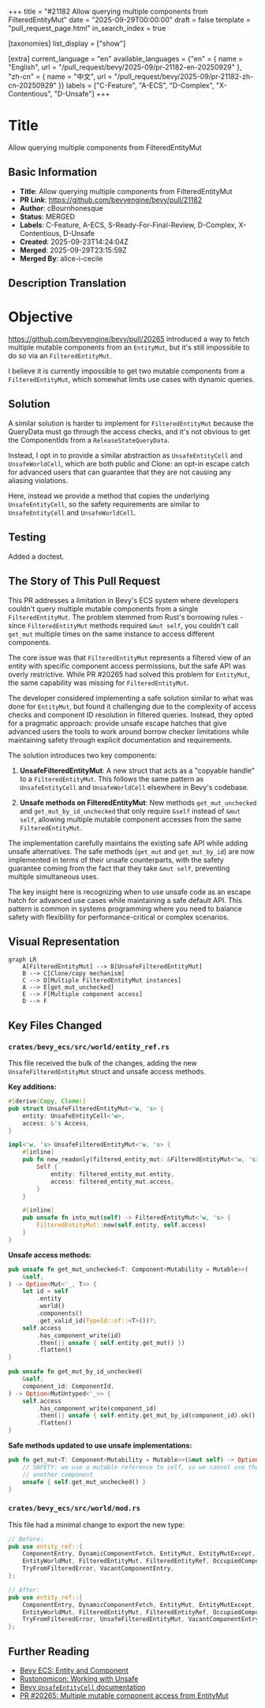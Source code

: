 +++
title = "#21182 Allow querying multiple components from FilteredEntityMut"
date = "2025-09-29T00:00:00"
draft = false
template = "pull_request_page.html"
in_search_index = true

[taxonomies]
list_display = ["show"]

[extra]
current_language = "en"
available_languages = {"en" = { name = "English", url = "/pull_request/bevy/2025-09/pr-21182-en-20250929" }, "zh-cn" = { name = "中文", url = "/pull_request/bevy/2025-09/pr-21182-zh-cn-20250929" }}
labels = ["C-Feature", "A-ECS", "D-Complex", "X-Contentious", "D-Unsafe"]
+++

# Title
Allow querying multiple components from FilteredEntityMut

## Basic Information
- **Title**: Allow querying multiple components from FilteredEntityMut
- **PR Link**: https://github.com/bevyengine/bevy/pull/21182
- **Author**: cBournhonesque
- **Status**: MERGED
- **Labels**: C-Feature, A-ECS, S-Ready-For-Final-Review, D-Complex, X-Contentious, D-Unsafe
- **Created**: 2025-09-23T14:24:04Z
- **Merged**: 2025-09-29T23:15:59Z
- **Merged By**: alice-i-cecile

## Description Translation
# Objective

https://github.com/bevyengine/bevy/pull/20265 introduced a way to fetch multiple mutable components from an `EntityMut`, but it's still impossible to do so via an `FilteredEntityMut`.

I believe it is currently impossible to get two mutable components from a `FilteredEntityMut`, which somewhat limits use cases with dynamic queries.

## Solution

A similar solution is harder to implement for `FilteredEntityMut` because the QueryData must go through the access checks, and it's not obvious to get the ComponentIds from a `ReleaseStateQueryData`.

Instead, I opt in to provide a similar abstraction as `UnsafeEntityCell` and `UnsafeWorldCell`, which are both public and Clone: an opt-in escape catch for advanced users that can guarantee that they are not causing any aliasing violations.

Here, instead we provide a method that copies the underlying `UnsafeEntityCell`, so the safety requirements are similar to `UnsafeEntityCell` and `UnsafeWorldCell`.

## Testing

Added a doctest.

## The Story of This Pull Request

This PR addresses a limitation in Bevy's ECS system where developers couldn't query multiple mutable components from a single `FilteredEntityMut`. The problem stemmed from Rust's borrowing rules - since `FilteredEntityMut` methods required `&mut self`, you couldn't call `get_mut` multiple times on the same instance to access different components.

The core issue was that `FilteredEntityMut` represents a filtered view of an entity with specific component access permissions, but the safe API was overly restrictive. While PR #20265 had solved this problem for `EntityMut`, the same capability was missing for `FilteredEntityMut`.

The developer considered implementing a safe solution similar to what was done for `EntityMut`, but found it challenging due to the complexity of access checks and component ID resolution in filtered queries. Instead, they opted for a pragmatic approach: provide unsafe escape hatches that give advanced users the tools to work around borrow checker limitations while maintaining safety through explicit documentation and requirements.

The solution introduces two key components:

1. **UnsafeFilteredEntityMut**: A new struct that acts as a "copyable handle" to a `FilteredEntityMut`. This follows the same pattern as `UnsafeEntityCell` and `UnsafeWorldCell` elsewhere in Bevy's codebase.

2. **Unsafe methods on FilteredEntityMut**: New methods `get_mut_unchecked` and `get_mut_by_id_unchecked` that only require `&self` instead of `&mut self`, allowing multiple mutable component accesses from the same `FilteredEntityMut`.

The implementation carefully maintains the existing safe API while adding unsafe alternatives. The safe methods (`get_mut` and `get_mut_by_id`) are now implemented in terms of their unsafe counterparts, with the safety guarantee coming from the fact that they take `&mut self`, preventing multiple simultaneous uses.

The key insight here is recognizing when to use unsafe code as an escape hatch for advanced use cases while maintaining a safe default API. This pattern is common in systems programming where you need to balance safety with flexibility for performance-critical or complex scenarios.

## Visual Representation

```mermaid
graph LR
    A[FilteredEntityMut] --> B[UnsafeFilteredEntityMut]
    B --> C[Clone/copy mechanism]
    C --> D[Multiple FilteredEntityMut instances]
    A --> E[get_mut_unchecked]
    E --> F[Multiple component access]
    D --> F
```

## Key Files Changed

### `crates/bevy_ecs/src/world/entity_ref.rs`

This file received the bulk of the changes, adding the new `UnsafeFilteredEntityMut` struct and unsafe access methods.

**Key additions:**
```rust
#[derive(Copy, Clone)]
pub struct UnsafeFilteredEntityMut<'w, 's> {
    entity: UnsafeEntityCell<'w>,
    access: &'s Access,
}

impl<'w, 's> UnsafeFilteredEntityMut<'w, 's> {
    #[inline]
    pub fn new_readonly(filtered_entity_mut: &FilteredEntityMut<'w, 's>) -> Self {
        Self {
            entity: filtered_entity_mut.entity,
            access: filtered_entity_mut.access,
        }
    }

    #[inline]
    pub unsafe fn into_mut(self) -> FilteredEntityMut<'w, 's> {
        FilteredEntityMut::new(self.entity, self.access)
    }
}
```

**Unsafe access methods:**
```rust
pub unsafe fn get_mut_unchecked<T: Component<Mutability = Mutable>>(
    &self,
) -> Option<Mut<'_, T>> {
    let id = self
        .entity
        .world()
        .components()
        .get_valid_id(TypeId::of::<T>())?;
    self.access
        .has_component_write(id)
        .then(|| unsafe { self.entity.get_mut() })
        .flatten()
}

pub unsafe fn get_mut_by_id_unchecked(
    &self,
    component_id: ComponentId,
) -> Option<MutUntyped<'_>> {
    self.access
        .has_component_write(component_id)
        .then(|| unsafe { self.entity.get_mut_by_id(component_id).ok() })
        .flatten()
}
```

**Safe methods updated to use unsafe implementations:**
```rust
pub fn get_mut<T: Component<Mutability = Mutable>>(&mut self) -> Option<Mut<'_, T>> {
    // SAFETY: we use a mutable reference to self, so we cannot use the `FilteredEntityMut` to access
    // another component
    unsafe { self.get_mut_unchecked() }
}
```

### `crates/bevy_ecs/src/world/mod.rs`

This file had a minimal change to export the new type:

```rust
// Before:
pub use entity_ref::{
    ComponentEntry, DynamicComponentFetch, EntityMut, EntityMutExcept, EntityRef, EntityRefExcept,
    EntityWorldMut, FilteredEntityMut, FilteredEntityRef, OccupiedComponentEntry,
    TryFromFilteredError, VacantComponentEntry,
};

// After:  
pub use entity_ref::{
    ComponentEntry, DynamicComponentFetch, EntityMut, EntityMutExcept, EntityRef, EntityRefExcept,
    EntityWorldMut, FilteredEntityMut, FilteredEntityRef, OccupiedComponentEntry,
    TryFromFilteredError, UnsafeFilteredEntityMut, VacantComponentEntry,
};
```

## Further Reading

- [Bevy ECS: Entity and Component](https://bevyengine.org/learn/book/ecs/entity-component/)
- [Rustonomicon: Working with Unsafe](https://doc.rust-lang.org/nomicon/working-with-unsafe.html)
- [Bevy `UnsafeEntityCell` documentation](https://docs.rs/bevy_ecs/latest/bevy_ecs/world/struct.UnsafeEntityCell.html)
- [PR #20265: Multiple mutable component access from EntityMut](https://github.com/bevyengine/bevy/pull/20265)